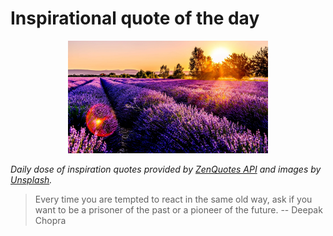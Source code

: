 # Inspirational quote of the day

<p align="center">
    <img src="./data/photo.jpeg" alt="Beautiful nature photo" width="320" height="180">
</p>

*Daily dose of inspiration quotes provided by [ZenQuotes API](https://zenquotes.io/) and images by [Unsplash](https://unsplash.com/).*

> Every time you are tempted to react in the same old way, ask if you want to be a prisoner of the past or a pioneer of the future.
> -- Deepak Chopra
